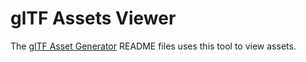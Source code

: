 # glTF Assets Viewer
The [glTF Asset Generator](https://github.com/bghgary/glTF-Asset-Generator) README files uses this tool to view assets.
